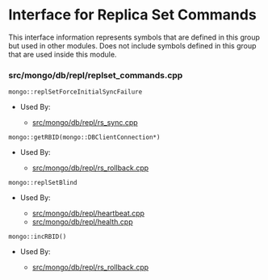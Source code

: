 
# Interface for Replica Set Commands
This interface information represents symbols that are defined in this group but used in other modules.  Does not include symbols defined in this group that are used inside this module.

### src/mongo/db/repl/replset\_commands.cpp

<div></div>

    mongo::replSetForceInitialSyncFailure

- Used By:

    - [src/mongo/db/repl/rs\_sync.cpp](../../../../replication/data\_sync)

<div></div>

    mongo::getRBID(mongo::DBClientConnection*)

- Used By:

    - [src/mongo/db/repl/rs\_rollback.cpp](../../../../replication/data\_sync)

<div></div>

    mongo::replSetBlind

- Used By:

    - [src/mongo/db/repl/heartbeat.cpp](../../../../replication/replica\_set\_state)
    - [src/mongo/db/repl/health.cpp](../../../../replication/replica\_set\_state)

<div></div>

    mongo::incRBID()

- Used By:

    - [src/mongo/db/repl/rs\_rollback.cpp](../../../../replication/data\_sync)

